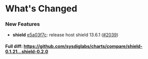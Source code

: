 # What's Changed

### New Features
- **shield** [e5a03f7c](https://github.com/sysdiglabs/charts/commit/e5a03f7c3394b9df4fd9c6e6802cf7597365052b): release host shield 13.6.1 ([#2039](https://github.com/sysdiglabs/charts/issues/2039))
#### Full diff: https://github.com/sysdiglabs/charts/compare/shield-0.1.21...shield-0.2.0

